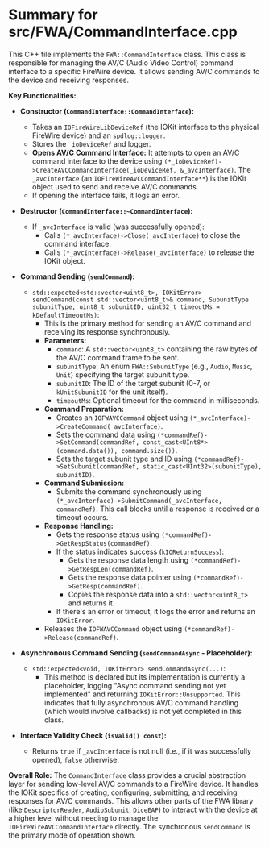 # Summary for src/FWA/CommandInterface.cpp

This C++ file implements the `FWA::CommandInterface` class. This class is responsible for managing the AV/C (Audio Video Control) command interface to a specific FireWire device. It allows sending AV/C commands to the device and receiving responses.

**Key Functionalities:**

-   **Constructor (`CommandInterface::CommandInterface`):**
    -   Takes an `IOFireWireLibDeviceRef` (the IOKit interface to the physical FireWire device) and an `spdlog::logger`.
    -   Stores the `_ioDeviceRef` and logger.
    -   **Opens AV/C Command Interface:** It attempts to open an AV/C command interface to the device using `(*_ioDeviceRef)->CreateAVCCommandInterface(_ioDeviceRef, &_avcInterface)`. The `_avcInterface` (an `IOFireWireAVCCommandInterface**`) is the IOKit object used to send and receive AV/C commands.
    -   If opening the interface fails, it logs an error.

-   **Destructor (`CommandInterface::~CommandInterface`):**
    -   If `_avcInterface` is valid (was successfully opened):
        -   Calls `(*_avcInterface)->Close(_avcInterface)` to close the command interface.
        -   Calls `(*_avcInterface)->Release(_avcInterface)` to release the IOKit object.

-   **Command Sending (`sendCommand`):**
    -   `std::expected<std::vector<uint8_t>, IOKitError> sendCommand(const std::vector<uint8_t>& command, SubunitType subunitType, uint8_t subunitID, uint32_t timeoutMs = kDefaultTimeoutMs)`:
        -   This is the primary method for sending an AV/C command and receiving its response synchronously.
        -   **Parameters:**
            -   `command`: A `std::vector<uint8_t>` containing the raw bytes of the AV/C command frame to be sent.
            -   `subunitType`: An enum `FWA::SubunitType` (e.g., `Audio`, `Music`, `Unit`) specifying the target subunit type.
            -   `subunitID`: The ID of the target subunit (0-7, or `kUnitSubunitID` for the unit itself).
            -   `timeoutMs`: Optional timeout for the command in milliseconds.
        -   **Command Preparation:**
            -   Creates an `IOFWAVCCommand` object using `(*_avcInterface)->CreateCommand(_avcInterface)`.
            -   Sets the command data using `(*commandRef)->SetCommand(commandRef, const_cast<UInt8*>(command.data()), command.size())`.
            -   Sets the target subunit type and ID using `(*commandRef)->SetSubunit(commandRef, static_cast<UInt32>(subunitType), subunitID)`.
        -   **Command Submission:**
            -   Submits the command synchronously using `(*_avcInterface)->SubmitCommand(_avcInterface, commandRef)`. This call blocks until a response is received or a timeout occurs.
        -   **Response Handling:**
            -   Gets the response status using `(*commandRef)->GetRespStatus(commandRef)`.
            -   If the status indicates success (`kIOReturnSuccess`):
                -   Gets the response data length using `(*commandRef)->GetRespLen(commandRef)`.
                -   Gets the response data pointer using `(*commandRef)->GetResp(commandRef)`.
                -   Copies the response data into a `std::vector<uint8_t>` and returns it.
            -   If there's an error or timeout, it logs the error and returns an `IOKitError`.
        -   Releases the `IOFWAVCCommand` object using `(*commandRef)->Release(commandRef)`.

-   **Asynchronous Command Sending (`sendCommandAsync` - Placeholder):**
    -   `std::expected<void, IOKitError> sendCommandAsync(...)`:
        -   This method is declared but its implementation is currently a placeholder, logging "Async command sending not yet implemented" and returning `IOKitError::Unsupported`. This indicates that fully asynchronous AV/C command handling (which would involve callbacks) is not yet completed in this class.

-   **Interface Validity Check (`isValid() const`):**
    -   Returns `true` if `_avcInterface` is not null (i.e., if it was successfully opened), `false` otherwise.

**Overall Role:**
The `CommandInterface` class provides a crucial abstraction layer for sending low-level AV/C commands to a FireWire device. It handles the IOKit specifics of creating, configuring, submitting, and receiving responses for AV/C commands. This allows other parts of the FWA library (like `DescriptorReader`, `AudioSubunit`, `DiceEAP`) to interact with the device at a higher level without needing to manage the `IOFireWireAVCCommandInterface` directly. The synchronous `sendCommand` is the primary mode of operation shown.

